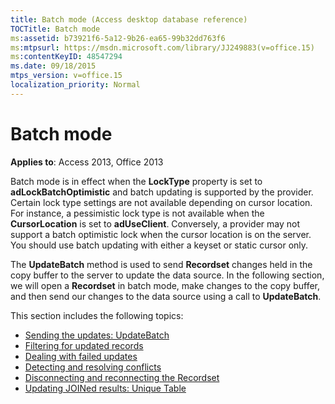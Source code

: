 ```yaml
---
title: Batch mode (Access desktop database reference)
TOCTitle: Batch mode
ms:assetid: b73921f6-5a12-9b26-ea65-99b32dd763f6
ms:mtpsurl: https://msdn.microsoft.com/library/JJ249883(v=office.15)
ms:contentKeyID: 48547294
ms.date: 09/18/2015
mtps_version: v=office.15
localization_priority: Normal
---
```


# Batch mode

**Applies to**: Access 2013, Office 2013

Batch mode is in effect when the **LockType** property is set to **adLockBatchOptimistic** and batch updating is supported by the provider. Certain lock type settings are not available depending on cursor location. For instance, a pessimistic lock type is not available when the **CursorLocation** is set to **adUseClient**. Conversely, a provider may not support a batch optimistic lock when the cursor location is on the server. You should use batch updating with either a keyset or static cursor only.

The **UpdateBatch** method is used to send **Recordset** changes held in the copy buffer to the server to update the data source. In the following section, we will open a **Recordset** in batch mode, make changes to the copy buffer, and then send our changes to the data source using a call to **UpdateBatch**.

This section includes the following topics:

- [Sending the updates: UpdateBatch](sending-the-updates-updatebatch.md)
- [Filtering for updated records](filtering-for-updated-records.md)
- [Dealing with failed updates](dealing-with-failed-updates.md)
- [Detecting and resolving conflicts](detecting-and-resolving-conflicts.md)
- [Disconnecting and reconnecting the Recordset](disconnecting-and-reconnecting-the-recordset.md)
- [Updating JOINed results: Unique Table](updating-joined-results-unique-table.md)

